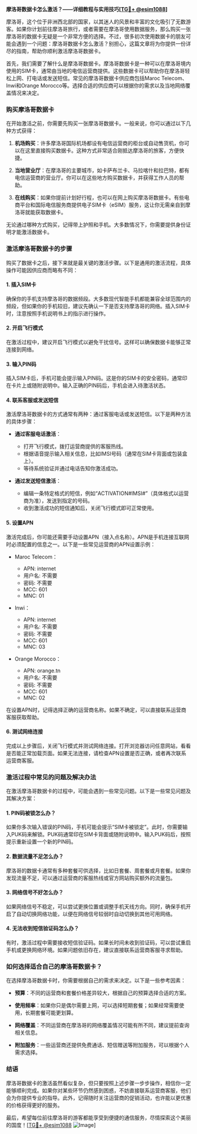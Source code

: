 **摩洛哥数据卡怎么激活？——详细教程与实用技巧[[TG💪+ @esim1088](https://t.me/s/esim1088)]**

摩洛哥，这个位于非洲西北部的国家，以其迷人的风景和丰富的文化吸引了无数游客。如果你计划前往摩洛哥旅行，或者需要在摩洛哥使用数据服务，那么购买一张摩洛哥的数据卡无疑是一个非常方便的选择。不过，很多初次使用数据卡的朋友可能会遇到一个问题：摩洛哥数据卡怎么激活？别担心，这篇文章将为你提供一份详尽的指南，帮助你顺利激活摩洛哥数据卡。

首先，我们需要了解什么是摩洛哥数据卡。摩洛哥数据卡是一种可以在摩洛哥境内使用的SIM卡，通常由当地的电信运营商提供。这些数据卡可以帮助你在摩洛哥轻松上网、打电话或发送短信。常见的摩洛哥数据卡供应商包括Maroc Telecom、Inwi和Orange Morocco等。选择合适的供应商可以根据你的需求以及当地网络覆盖情况来决定。

### **购买摩洛哥数据卡**

在开始激活之前，你需要先购买一张摩洛哥数据卡。一般来说，你可以通过以下几种方式获得：

1. **机场购买**：许多摩洛哥国际机场都设有电信运营商的柜台或自动售货机，你可以在这里直接购买数据卡。这种方式非常适合刚抵达摩洛哥的旅客，方便快捷。
   
2. **当地营业厅**：在摩洛哥的主要城市，如卡萨布兰卡、马拉喀什和拉巴特，都有电信运营商的营业厅。你可以在这些地方购买数据卡，并获得工作人员的帮助。

3. **在线购买**：如果你提前计划好行程，也可以在网上购买摩洛哥数据卡。有些电商平台和国际电信服务商提供电子SIM卡（eSIM）服务，这让你无需亲自到摩洛哥就能获取数据卡。

无论通过哪种方式购买，记得带上护照和手机。大多数情况下，你需要提供身份证明才能激活数据卡。

### **激活摩洛哥数据卡的步骤**

购买了数据卡之后，接下来就是最关键的激活步骤。以下是通用的激活流程，具体操作可能因供应商而略有不同：

#### **1. 插入SIM卡**

确保你的手机支持摩洛哥的数据频段。大多数现代智能手机都能兼容全球范围内的频段，但如果你的手机较旧，建议先确认一下是否支持摩洛哥的网络。插入SIM卡时，注意按照手机说明书上的指示进行操作。

#### **2. 开启飞行模式**

在激活过程中，建议开启飞行模式以避免干扰信号。这样可以确保数据卡能够正常连接到网络。

#### **3. 输入PIN码**

插入SIM卡后，手机可能会提示输入PIN码。这是你的SIM卡的安全密码，通常印在卡片上或随附说明中。输入正确的PIN码后，手机会进入待激活状态。

#### **4. 联系客服或发送短信**

激活摩洛哥数据卡的方式通常有两种：通过客服电话或发送短信。以下是两种方法的具体步骤：

- **通过客服电话激活**：
  - 打开飞行模式，拨打运营商提供的客服热线。
  - 根据语音提示输入相关信息，比如IMSI号码（通常在SIM卡背面或包装盒上）。
  - 等待系统验证并通过电话告知你激活成功。

- **通过发送短信激活**：
  - 编辑一条特定格式的短信，例如“ACTIVATION#IMSI#”（具体格式以运营商为准），发送到指定的号码。
  - 收到激活成功的短信通知后，关闭飞行模式即可正常使用。

#### **5. 设置APN**

激活完成后，你可能还需要手动设置APN（接入点名称）。APN是手机连接互联网时必须配置的信息之一。以下是一些常见运营商的APN设置示例：

- Maroc Telecom：
  - APN: internet
  - 用户名: 不需要
  - 密码: 不需要
  - MCC: 601
  - MNC: 01

- Inwi：
  - APN: internet
  - 用户名: 不需要
  - 密码: 不需要
  - MCC: 601
  - MNC: 03

- Orange Morocco：
  - APN: orange.tn
  - 用户名: 不需要
  - 密码: 不需要
  - MCC: 601
  - MNC: 02

在设置APN时，记得选择正确的运营商名称。如果不确定，可以直接联系运营商客服获取帮助。

#### **6. 测试网络连接**

完成以上步骤后，关闭飞行模式并测试网络连接。打开浏览器访问任意网站，看看是否能正常加载页面。如果无法连接，请检查APN设置是否正确，或者再次联系运营商客服。

### **激活过程中常见的问题及解决办法**

在激活摩洛哥数据卡的过程中，可能会遇到一些常见问题。以下是一些常见问题及其解决方案：

#### **1. PIN码被锁怎么办？**

如果你多次输入错误的PIN码，手机可能会提示“SIM卡被锁定”。此时，你需要输入PUK码来解锁。PUK码通常印在SIM卡背面或随附说明中。输入PUK码后，按照提示重新设置一个新的PIN码。

#### **2. 数据流量不足怎么办？**

摩洛哥的数据卡通常有多种套餐可供选择，比如日套餐、周套餐或月套餐。如果你发现流量不足，可以通过运营商的客服热线或官方网站购买额外的流量包。

#### **3. 网络信号不好怎么办？**

如果网络信号不稳定，可以尝试更换位置或调整手机天线方向。同时，确保手机开启了自动切换网络功能，以便在网络信号较弱时自动切换到其他可用网络。

#### **4. 无法收到短信验证码怎么办？**

有时，激活过程中需要接收短信验证码。如果长时间未收到验证码，可以尝试重启手机或更换网络环境。如果问题依旧存在，建议直接联系运营商客服寻求帮助。

### **如何选择适合自己的摩洛哥数据卡？**

在选择摩洛哥数据卡时，你需要根据自己的需求来决定。以下是一些参考因素：

- **预算**：不同的运营商和套餐价格差异较大，根据自己的预算选择合适的方案。
  
- **使用频率**：如果你只是偶尔需要上网，可以选择短期套餐；如果经常需要使用，长期套餐可能更划算。
  
- **网络覆盖**：不同运营商在摩洛哥的网络覆盖情况可能有所不同，建议提前查询相关信息。
  
- **附加服务**：一些运营商还提供免费通话、短信赠送等附加服务，可以根据个人需求选择。

### **结语**

摩洛哥数据卡的激活虽然看似复杂，但只要按照上述步骤一步步操作，相信你一定能够顺利完成。如果你对某些环节仍然感到困惑，不妨直接联系运营商客服，他们会为你提供专业的指导。此外，记得随时关注运营商的促销活动，也许能以更优惠的价格获得更好的服务。

最后，希望每位前往摩洛哥的游客都能享受到便捷的通信服务，尽情探索这个美丽的国度！[[TG💪+ @esim1088](https://t.me/s/esim1088) ![Image](https://i.postimg.cc/4NQfJmqS/Snipaste-2025-05-13-00-14-12.png)]